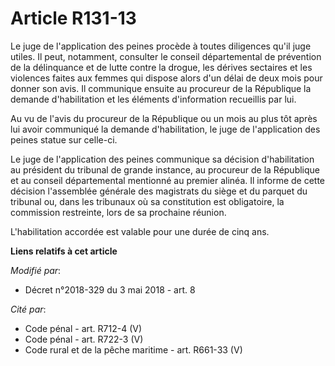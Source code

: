 # Article R131-13

Le juge de l'application des peines procède à toutes diligences qu'il juge utiles. Il peut, notamment, consulter le conseil
départemental de prévention de la délinquance et de lutte contre la drogue, les dérives sectaires et les violences faites aux
femmes qui dispose alors d'un délai de deux mois pour donner son avis. Il communique ensuite au procureur de la République la
demande d'habilitation et les éléments d'information recueillis par lui.

Au vu de l'avis du procureur de la République ou un mois au plus tôt après lui avoir communiqué la demande d'habilitation, le
juge de l'application des peines statue sur celle-ci.

Le juge de l'application des peines communique sa décision d'habilitation au président du tribunal de grande instance, au
procureur de la République et au conseil départemental mentionné au premier alinéa. Il informe de cette décision l'assemblée
générale des magistrats du siège et du parquet du tribunal ou, dans les tribunaux où sa constitution est obligatoire, la
commission restreinte, lors de sa prochaine réunion.

L'habilitation accordée est valable pour une durée de cinq ans.

**Liens relatifs à cet article**

_Modifié par_:

  - Décret n°2018-329 du 3 mai 2018 - art. 8

_Cité par_:

  - Code pénal - art. R712-4 (V)
  - Code pénal - art. R722-3 (V)
  - Code rural et de la pêche maritime - art. R661-33 (V)
